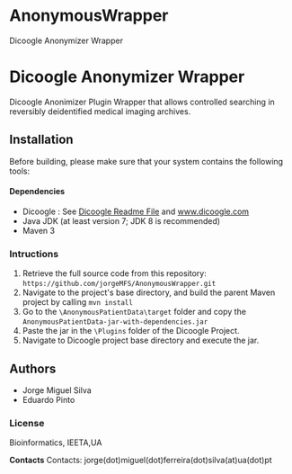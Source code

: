 # AnonymousWrapper
Dicoogle Anonymizer Wrapper
# Dicoogle Anonymizer Wrapper

Dicoogle Anonimizer Plugin Wrapper that allows controlled searching in reversibly deidentified medical imaging archives.

## Installation

Before building, please make sure that your system contains the following tools:
#### Dependencies
- Dicoogle : See [Dicoogle Readme File](https://github.com/bioinformatics-ua/dicoogle/blob/master/README.md) and www.dicoogle.com
- Java JDK (at least version 7; JDK 8 is recommended)
- Maven 3

### Intructions
 1. Retrieve the full source code from this repository: `https://github.com/jorgeMFS/AnonymousWrapper.git`
 2. Navigate to the project's base directory, and build the parent Maven project by calling `mvn install`
 3. Go to the `\AnonymousPatientData\target` folder and copy the `AnonymousPatientData-jar-with-dependencies.jar`
 4. Paste the jar in the `\Plugins` folder of the Dicoogle Project.
 5. Navigate to Dicoogle project base directory and execute the jar.

## Authors

- Jorge Miguel Silva
- Eduardo Pinto

### License
Bioinformatics, IEETA,UA

**Contacts**
Contacts: jorge(dot)miguel(dot)ferreira(dot)silva(at)ua(dot)pt
